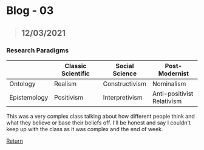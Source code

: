 # Blog - 03

> ## 12/03/2021

### Research Paradigms

| &nbsp;       | Classic Scientific | Social Science | Post-Modernist                 |
| ------------ | ------------------ | -------------- | ------------------------------ |
| Ontology     | Realism            | Constructivism | Nominalism                     |
| Epistemology | Positivism         | Interpretivism | Anti-positivist<br/>Relativism |

This was a very complex class talking about how different people think and what they believe or base their beliefs off. I'll be honest and say I couldn't keep up with the class as it was complex and the end of week.

[Return](https://stewartnz.github.io/RES701-Blogs/)
